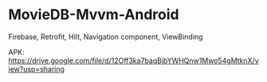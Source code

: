 # MovieDB-Mvvm-Android
Firebase, Retrofit, Hilt, Navigation component, ViewBinding

APK:
https://drive.google.com/file/d/12Off3ka7baqBjbYWHQnw1Mwo54gMtknX/view?usp=sharing
